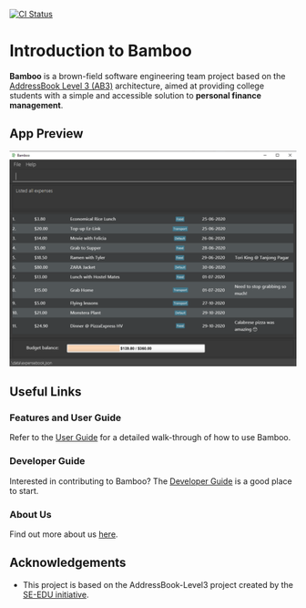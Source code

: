 [![CI Status](https://github.com/AY2021S1-CS2103-W14-3/tp/workflows/Java%20CI/badge.svg)](https://github.com/AY2021S1-CS2103-W14-3/tp/actions)

# Introduction to Bamboo
**Bamboo** is a brown-field software engineering team project based on the
[AddressBook Level 3 (AB3)](https://github.com/se-edu/addressbook-level3) architecture, aimed at providing college students with a
simple and accessible solution to **personal finance management**.

## App Preview
![Ui](docs/images/Ui.png)

## Useful Links
### Features and User Guide
Refer to the [User Guide](docs/UserGuide.md) for a detailed walk-through of how to use Bamboo.

### Developer Guide
Interested in contributing to Bamboo? The [Developer Guide](docs/DeveloperGuide.md) is a good place to start.

### About Us
Find out more about us [here](docs/AboutUs.md).

## Acknowledgements
* This project is based on the AddressBook-Level3 project created by the [SE-EDU initiative](https://se-education.org).
